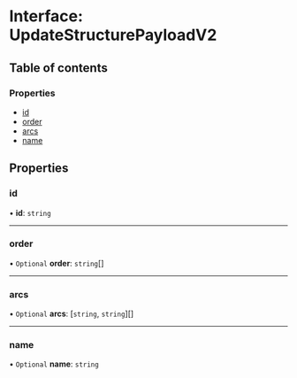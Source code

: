 # Interface: UpdateStructurePayloadV2

## Table of contents

### Properties

- [id](UpdateStructurePayloadV2.md#id)
- [order](UpdateStructurePayloadV2.md#order)
- [arcs](UpdateStructurePayloadV2.md#arcs)
- [name](UpdateStructurePayloadV2.md#name)

## Properties

### id

• **id**: `string`

___

### order

• `Optional` **order**: `string`[]

___

### arcs

• `Optional` **arcs**: [`string`, `string`][]

___

### name

• `Optional` **name**: `string`
